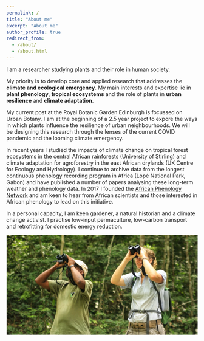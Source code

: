 ```yaml
---
permalink: /
title: "About me"
excerpt: "About me"
author_profile: true
redirect_from: 
  - /about/
  - /about.html
---
```


I am a researcher studying plants and their role in human society. 

My priority is to develop core and applied research that addresses the **climate and ecological emergency**. My main interests and expertise lie in **plant phenology**, **tropical ecosystems** and the role of plants in **urban resilience** and **climate adaptation**.

My current post at the Royal Botanic Garden Edinburgh is focussed on Urban Botany. I am at the beginning of a 2.5 year project to expore the ways in which plants influence the resilience of urban neighbourhoods. We will be designing this research through the lenses of the current COVID pandemic and the looming climate emergency.

In recent years I studied the impacts of climate change on tropical forest ecosystems in the central African rainforests (University of Stirling) and climate adaptation for agroforestry in the east African drylands (UK Centre for Ecology and Hydrology). I continue to archive data from the longest continuous phenology recording program in Africa (Lopé National Park, Gabon) and have published a number of papers analysing these long-term weather and phenology data. In 2017 I founded the [African Phenology Network](https://africanphenologynetwork.online) and am keen to hear from African scientists and those interested in African phenology to lead on this initiative.

In a personal capacity, I am keen gardener, a natural historian and a climate change activist. I practise low-input permaculture, low-carbon transport and retrofitting for domestic energy reduction.

![alt text](/images/Profile3.png "Tropical forest phenology at Lopé NP (c) Nils Bunnefeld")
